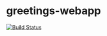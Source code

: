 # greetings-webapp
[![Build Status](https://travis-ci.org/incrediblejagur/greetings-webapp.svg?branch=master)](https://travis-ci.org/incrediblejagur/greetings-webapp)
